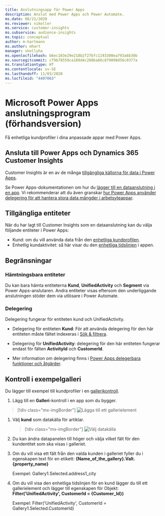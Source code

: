 ```yaml
---
title: Anslutningsapp för Power Apps
description: Anslut med Power Apps och Power Automate.
ms.date: 08/21/2020
ms.reviewer: nikeller
ms.service: customer-insights
ms.subservice: audience-insights
ms.topic: conceptual
author: m-hartmann
ms.author: mhart
manager: shellyha
ms.openlocfilehash: b6ec103e29e218b2f27bfc1193300ea793a6b30b
ms.sourcegitcommit: cf9b78559ca189d4c2086a66c879098d56c0377a
ms.translationtype: HT
ms.contentlocale: sv-SE
ms.lasthandoff: 11/03/2020
ms.locfileid: "4407063"
---
```

# <a name="microsoft-power-apps-connector-preview"></a>Microsoft Power Apps anslutningsprogram (förhandsversion)

Få enhetliga kundprofiler i dina anpassade appar med Power Apps.

## <a name="connect-power-apps-and-dynamics-365-customer-insights"></a>Ansluta till Power Apps och Dynamics 365 Customer Insights

Customer Insights är en av de många [tillgängliga källorna för data i Power Apps](https://docs.microsoft.com/powerapps/maker/canvas-apps/working-with-data-sources).

Se Power Apps-dokumentationen om hur du [lägger till en dataanslutning i en app](https://docs.microsoft.com/powerapps/maker/canvas-apps/add-data-connection). Vi rekommenderar att du även granskar [hur Power Apps använder delegering för att hantera stora data mängder i arbetsyteappar](https://docs.microsoft.com/powerapps/maker/canvas-apps/delegation-overview).

## <a name="available-entities"></a>Tillgängliga entiteter

När du har lagt till Customer Insights som en dataanslutning kan du välja följande entiteter i Power Apps:

- Kund: om du vill använda data från den [enhetliga kundprofilen](customer-profiles.md).
- Enhetlig kundaktivitet: så här visar du den [enhetliga tidslinjen](activities.md) i appen.

## <a name="limitations"></a>Begränsningar

### <a name="retrievable-entities"></a>Hämtningsbara entiteter

Du kan bara hämta entiteterna **Kund**, **UnifiedActivity** och **Segment** via Power Apps-anslutaren. Andra entiteter visas eftersom den underliggande anslutningen stöder dem via utlösare i Power Automate.  

### <a name="delegation"></a>Delegering

Delegering fungerar för entiteten kund och UnifiedActivity. 

- Delegering för entiteten **Kund**: För att använda delegering för den här entiteten måste fältet indexeras i [Sök & filtrera](search-filter-index.md).  

- Delegering för **UnifiedActivity**: delegering för den här entiteten fungerar endast för fälten **ActivityId** och **CustomerId**.  

- Mer information om delegering finns i [Power Apps delegerbara funktioner och åtgärder](https://docs.microsoft.com/connectors/commondataservice/#power-apps-delegable-functions-and-operations-for-the-cds-for-apps). 

## <a name="example-gallery-control"></a>Kontroll i exempelgalleri

Du lägger till exempel till kundprofiler i en [gallerikontroll](https://docs.microsoft.com/powerapps/maker/canvas-apps/add-gallery).

1. Lägg till en **Galleri**-kontroll i en app som du bygger.

> [!div class="mx-imgBorder"]
> ![Lägga till ett gallerielement](media/connector-powerapps9.png "Lägga till ett gallerielement")

1. Välj **kund** som datakälla för artiklar.

    > [!div class="mx-imgBorder"]
    > ![Välj datakälla](media/choose-datasource-powerapps.png "Välj datakälla")

1. Du kan ändra datapanelen till höger och välja vilket fält för den kundentitet som ska visas i galleriet.

1. Om du vill visa ett fält från den valda kunden i galleriet fyller du i egenskapen text för en etikett: **{Name_of_the_gallery}.Valt.{property_name}**

    Exempel: Gallery1.Selected.address1_city

1. Om du vill visa den enhetliga tidslinjen för en kund lägger du till ett gallerielement och lägger till egenskapen för Objekt: **Filter('UnifiedActivity', CustomerId = {Customer_Id})**

    Exempel: Filter('UnifiedActivity', CustomerId = Gallery1.Selected.CustomerId)
